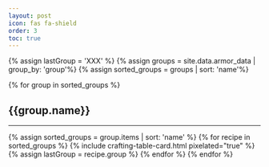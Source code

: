 ```yaml
---
layout: post
icon: fas fa-shield
order: 3
toc: true
---
```

{% assign lastGroup = 'XXX' %}
{% assign groups = site.data.armor_data | group_by: 'group'%}
{% assign sorted_groups = groups | sort: 'name'%}

{% for group in sorted_groups %}
<h2 id="{{group.name}}"> {{group.name}}</h2>
<hr>
  {% assign sorted_groups = group.items | sort: 'name' %}
  {% for recipe in sorted_groups %}
    {% include crafting-table-card.html pixelated="true" %}
    {% assign lastGroup = recipe.group %}
  {% endfor %}
{% endfor %}
<!-- buffer for the TOC -->
<div style="height: 800px"></div>

